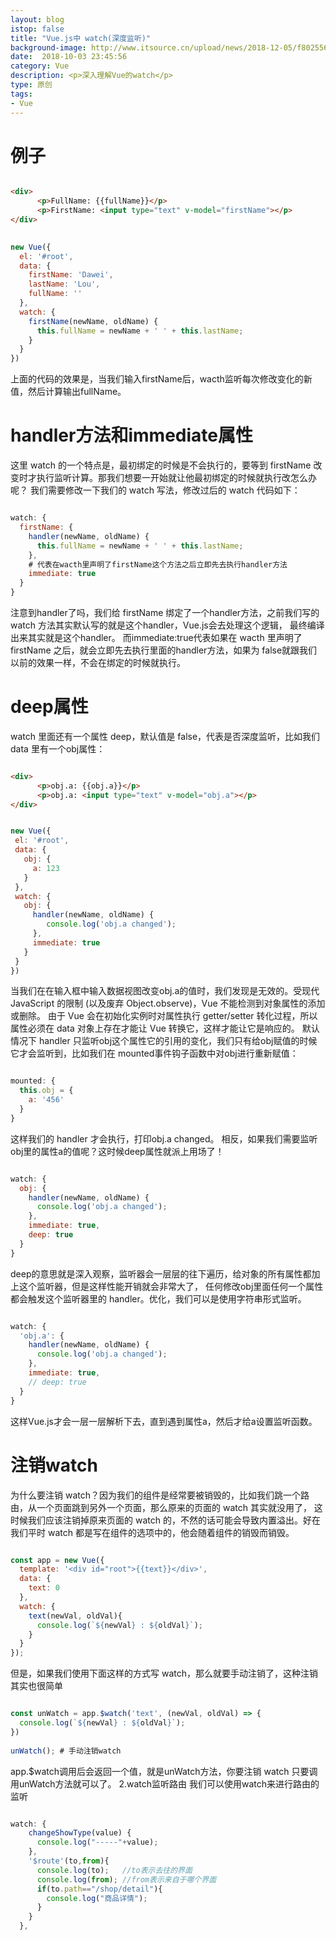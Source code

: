 ```yaml
---
layout: blog
istop: false
title: "Vue.js中 watch(深度监听)"
background-image: http://www.itsource.cn/upload/news/2018-12-05/f802556d-c355-49c8-966f-6728fce2dadc.png
date:  2018-10-03 23:45:56
category: Vue
description: <p>深入理解Vue的watch</p>
type: 原创
tags:
- Vue
---
```

# 例子
``` html

<div>
      <p>FullName: {{fullName}}</p>
      <p>FirstName: <input type="text" v-model="firstName"></p>
</div>

```
``` javascript
 
new Vue({
  el: '#root',
  data: {
    firstName: 'Dawei',
    lastName: 'Lou',
    fullName: ''
  },
  watch: {
    firstName(newName, oldName) {
      this.fullName = newName + ' ' + this.lastName;
    }
  } 
})

```
上面的代码的效果是，当我们输入firstName后，wacth监听每次修改变化的新值，然后计算输出fullName。

# handler方法和immediate属性

这里 watch 的一个特点是，最初绑定的时候是不会执行的，要等到 firstName 改变时才执行监听计算。那我们想要一开始就让他最初绑定的时候就执行改怎么办呢？
我们需要修改一下我们的 watch 写法，修改过后的 watch 代码如下：

``` javascript

watch: {
  firstName: {
    handler(newName, oldName) {
      this.fullName = newName + ' ' + this.lastName;
    },
    # 代表在wacth里声明了firstName这个方法之后立即先去执行handler方法
    immediate: true
  }
}

```
注意到handler了吗，我们给 firstName 绑定了一个handler方法，之前我们写的 watch 方法其实默认写的就是这个handler，Vue.js会去处理这个逻辑，
最终编译出来其实就是这个handler。
而immediate:true代表如果在 wacth 里声明了 firstName 之后，就会立即先去执行里面的handler方法，如果为 false就跟我们以前的效果一样，不会在绑定的时候就执行。

# deep属性

watch 里面还有一个属性 deep，默认值是 false，代表是否深度监听，比如我们 data 里有一个obj属性：

``` html

<div>
      <p>obj.a: {{obj.a}}</p>
      <p>obj.a: <input type="text" v-model="obj.a"></p>
</div>
 ```

 ``` javascript

new Vue({
  el: '#root',
  data: {
    obj: {
      a: 123
    }
  },
  watch: {
    obj: {
      handler(newName, oldName) {
         console.log('obj.a changed');
      },
      immediate: true
    }
  } 
})

```
当我们在在输入框中输入数据视图改变obj.a的值时，我们发现是无效的。受现代 JavaScript 的限制 (以及废弃 Object.observe)，Vue 不能检测到对象属性的添加或删除。
由于 Vue 会在初始化实例时对属性执行 getter/setter 转化过程，所以属性必须在 data 对象上存在才能让 Vue 转换它，这样才能让它是响应的。
默认情况下 handler 只监听obj这个属性它的引用的变化，我们只有给obj赋值的时候它才会监听到，比如我们在 mounted事件钩子函数中对obj进行重新赋值：

``` javascript

mounted: {
  this.obj = {
    a: '456'
  }
}

```
这样我们的 handler 才会执行，打印obj.a changed。
相反，如果我们需要监听obj里的属性a的值呢？这时候deep属性就派上用场了！

``` javascript

watch: {
  obj: {
    handler(newName, oldName) {
      console.log('obj.a changed');
    },
    immediate: true,
    deep: true
  }
} 

```
deep的意思就是深入观察，监听器会一层层的往下遍历，给对象的所有属性都加上这个监听器，但是这样性能开销就会非常大了，
任何修改obj里面任何一个属性都会触发这个监听器里的 handler。优化，我们可以是使用字符串形式监听。

``` javascript

watch: {
  'obj.a': {
    handler(newName, oldName) {
      console.log('obj.a changed');
    },
    immediate: true,
    // deep: true
  }
} 

```
这样Vue.js才会一层一层解析下去，直到遇到属性a，然后才给a设置监听函数。

# 注销watch

为什么要注销 watch？因为我们的组件是经常要被销毁的，比如我们跳一个路由，从一个页面跳到另外一个页面，那么原来的页面的 watch 其实就没用了，
这时候我们应该注销掉原来页面的 watch 的，不然的话可能会导致内置溢出。好在我们平时 watch 都是写在组件的选项中的，他会随着组件的销毁而销毁。

``` javascript

const app = new Vue({
  template: '<div id="root">{{text}}</div>',
  data: {
    text: 0
  },
  watch: {
    text(newVal, oldVal){
      console.log(`${newVal} : ${oldVal}`);
    }
  }
});

```
但是，如果我们使用下面这样的方式写 watch，那么就要手动注销了，这种注销其实也很简单

``` javascript

const unWatch = app.$watch('text', (newVal, oldVal) => {
  console.log(`${newVal} : ${oldVal}`);
})
 
unWatch(); # 手动注销watch

```
app.$watch调用后会返回一个值，就是unWatch方法，你要注销 watch 只要调用unWatch方法就可以了。
2.watch监听路由
我们可以使用watch来进行路由的监听

``` javascript

watch: {
    changeShowType(value) {
      console.log("-----"+value);
    },
    '$route'(to,from){
      console.log(to);   //to表示去往的界面
      console.log(from); //from表示来自于哪个界面
      if(to.path=="/shop/detail"){
        console.log("商品详情");
      }
    }
  },

```